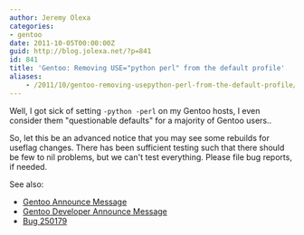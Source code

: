 ```yaml
---
author: Jeremy Olexa
categories:
- gentoo
date: 2011-10-05T00:00:00Z
guid: http://blog.jolexa.net/?p=841
id: 841
title: 'Gentoo: Removing USE="python perl" from the default profile'
aliases:
    - /2011/10/gentoo-removing-usepython-perl-from-the-default-profile/
---
```


Well, I got sick of setting `-python -perl` on my Gentoo hosts, I even consider them "questionable defaults" for a majority of Gentoo users..

So, let this be an advanced notice that you may see some rebuilds for useflag changes. There has been sufficient testing such that there should be few to nil problems, but we can't test everything. Please file bug reports, if needed.

See also:

  * [Gentoo Announce Message][1]
  * [Gentoo Developer Announce Message][2]
  * [Bug 250179][3]

 [1]: http://archives.gentoo.org/gentoo-announce/msg_f869d4b5ec1d06beb681b5c268699058.xml
 [2]: http://archives.gentoo.org/gentoo-dev-announce/msg_ae405bb743eeda9dc66773998ee50759.xml
 [3]: https://bugs.gentoo.org/250179